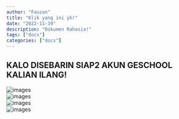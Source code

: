 ```yaml
---
author: "Fauzan"
title: "Klik yang ini yh!"
date: "2022-11-19"
description: "Dokumen Rahasia!"
tags: ["docs"]
categories: ["docs"]
---
```

## KALO DISEBARIN SIAP2 AKUN GESCHOOL KALIAN ILANG!

![images](/jawaban-1.png#center)
<br/>
![images](/jawaban-2.png#center)
<br/>
![images](/jawaban-3.png#center)
<br/>
![images](/jawaban-4.png#center)
<br/>